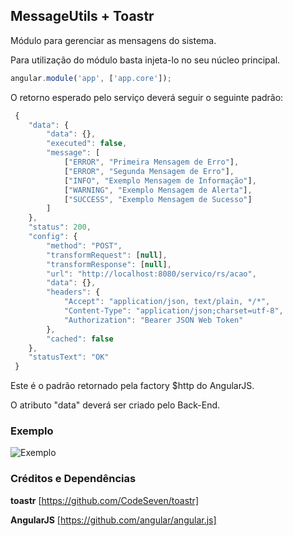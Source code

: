 ## MessageUtils + Toastr

Módulo para gerenciar as mensagens do sistema.

Para utilização do módulo basta injeta-lo no seu núcleo principal.

```javascript
angular.module('app', ['app.core']);
```

O retorno esperado pelo serviço deverá seguir o seguinte padrão:

```javascript
 {
 	"data": {
 		"data": {},
 		"executed": false,
 		"message": [
 			["ERROR", "Primeira Mensagem de Erro"],
 			["ERROR", "Segunda Mensagem de Erro"],
 			["INFO", "Exemplo Mensagem de Informação"],
 			["WARNING", "Exemplo Mensagem de Alerta"],
 			["SUCCESS", "Exemplo Mensagem de Sucesso"]
 		]
 	},
 	"status": 200,
 	"config": {
 		"method": "POST",
 		"transformRequest": [null],
 		"transformResponse": [null],
 		"url": "http://localhost:8080/servico/rs/acao",
 		"data": {},
 		"headers": {
 			"Accept": "application/json, text/plain, */*",
 			"Content-Type": "application/json;charset=utf-8",
 			"Authorization": "Bearer JSON Web Token"
 		},
 		"cached": false
 	},
 	"statusText": "OK"
 }
```

Este é o padrão retornado pela factory $http do AngularJS.

O atributo "data" deverá ser criado pelo Back-End.

### Exemplo

![Exemplo](https://github.com/kelvinpalves/angular-message-utils/tree/master/src/img/exemplo.png)

### Créditos e Dependências

**toastr** [https://github.com/CodeSeven/toastr]

**AngularJS** [https://github.com/angular/angular.js]
